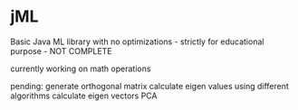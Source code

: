 # jML
Basic Java ML library with no optimizations - strictly for educational purpose - NOT COMPLETE


currently working on math operations

pending: 
  generate orthogonal matrix
  calculate eigen values using different algorithms
  calculate eigen vectors
  PCA
